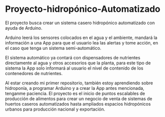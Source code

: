 # Proyecto-hidropónico-Automatizado
El proyecto busca crear un sistema casero hidropónico automatizado con ayuda de Arduino.

Arduino leerá los sensores colocados en el agua y el ambiente, mandará la información a una App para que el usuario lea las alertas y tome acción, en el caso que tenga un sistema semi-automático. 

El sistema automático ya contará con dispensadores de nutrientes directamente al agua y otros accesorios que la planta, para este tipo de sistema la App solo informará al usuario el nivel de contenido de los contenedores de nutrientes.

Al estar creando mi primer repositorio, también estoy aprendiendo sobre hidroponía, a programar Arduino y a crear la App antes mencionada, tenganme paciencia. El proyecto es el inicio de puntos escalables de producción de alimentos para crear un negocio de venta de sistemas de huertos caseros automatizados hasta ampliados espacios hidropónicos urbanos para producción nacional y exportación.

